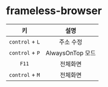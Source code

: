# frameless-browser

| 키 | 설명 |
|:---:|:---:|
| `control` + `L`   | 주소 수정 |
| `control` + `P` | AlwaysOnTop 모드 |
| `F11` | 전체화면 |
| `control` + `M` | 전체화면 |
